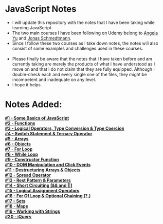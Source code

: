 # JavaScript Notes
<ul>
<li>I will update this repository with the notes that I have been taking while learning JavaScript.</li>
<li>The two main courses I have been following on Udemy belong to <a href="https://www.udemy.com/course/the-complete-web-development-bootcamp/">Angela Yu</a> and <a href="https://www.udemy.com/course/the-complete-javascript-course/">Jonas Schmedtmann</a>.</li>
<li>Since I follow these two courses as I take down notes, the notes will also consist of some examples and challenges used in these courses.</li><br>
<li>Please finally be aware that the notes that I have taken before and am currently taking are merely the products of what I have understood as I move on and that I do not claim that they are fully equipped. Although I double-check each and every single one of the files, they might be incompetent and inadequate on any level.</li>
<li>I hope it helps.</li>
</ul>

# Notes Added:

**[#1 - Some Basics of JavaScript](https://github.com/yilmazcite/JavaScriptNotes/tree/main/notes/%231_SomeVeryBasicsOfJS/script.js)** <br>
**[#2 - Functions](https://github.com/yilmazcite/JavaScriptNotes/tree/main/notes/%232_Functions/script.js)** <br>
**[#3 - Logical Operators, Type Conversion & Type Coercion](https://github.com/yilmazcite/JavaScriptNotes/tree/main/notes/%233_LogicalOperators_TypeConversionAndCoercion/script.js)** <br>
**[#4 - Switch Statement & Ternary Operator](https://github.com/yilmazcite/JavaScriptNotes/tree/main/notes/%234_SwitchStatement%26TernaryOperator/script.js)** <br>
**[#5 - Arrays](https://github.com/yilmazcite/JavaScriptNotes/tree/main/notes/%235_Arrays_p1/script.js)** <br>
**[#6 - Objects](https://github.com/yilmazcite/JavaScriptNotes/tree/main/notes/%236_Objects/script.js)** <br>
**[#7 - For Loop](https://github.com/yilmazcite/JavaScriptNotes/tree/main/notes/%237_ForLoop/script.js)** <br>
**[#8 - While Loop](https://github.com/yilmazcite/JavaScriptNotes/tree/main/notes/%238_WhileLoop/script.js)** <br>
**[#9 - Constructor Function](https://github.com/yilmazcite/JavaScriptNotes/tree/main/notes/%239_ConstructorFunction/script.js)** <br>
**[#10 - DOM Manipulation and Click Events](https://github.com/yilmazcite/JavaScriptNotes/tree/main/notes/%2310_DOMManipulationAndClickEvents/script.js)** <br>
**[#11 - Destructuring Arrays & Objects](https://github.com/yilmazcite/JavaScriptNotes/tree/main/notes/%2311_DestructuringArrays%26Objects/script.js)** <br>
**[#12 - Spread Operator](https://github.com/yilmazcite/JavaScriptNotes/tree/main/notes/%2312_SpreadOperator/script.js)** <br>
**[#13 - Rest Pattern & Parameters](https://github.com/yilmazcite/JavaScriptNotes/tree/main/notes/%2313_RestPattern%26Parameters/script.js)** <br>
**[#14 - Short Circuiting (&& and ||)](https://github.com/yilmazcite/JavaScriptNotes/tree/main/notes/%2314_ShortCircuiting/script.js)** <br>
**[#15 - Logical Assignment Operators](https://github.com/yilmazcite/JavaScriptNotes/tree/main/notes/%2315_LogicalAssignmentOperators/script.js)** <br>
**[#16 - For Of Loop & Optional Chaining (?.)](https://github.com/yilmazcite/JavaScriptNotes/tree/main/notes/%2316_ForOfLoop%26OptionalChaining/script.js)** <br>
**[#17 - Sets](https://github.com/yilmazcite/JavaScriptNotes/tree/main/notes/%2317_Sets/script.js)** <br>
**[#18 - Maps](https://github.com/yilmazcite/JavaScriptNotes/tree/main/notes/%2318_Maps/script.js)** <br>
**[#19 - Working with Strings](https://github.com/yilmazcite/JavaScriptNotes/tree/main/notes/%2319_WorkingWithStrings/script.js)** <br>
**[#20 - jQuery](https://github.com/yilmazcite/JavaScriptNotes/tree/main/notes/%2320_jQuery/script.js)** <br>

